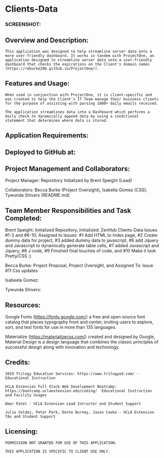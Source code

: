 # Clients-Data

### SCREENSHOT:

## Overview and Description:

    This application was designed to help streamline server data onto a more user-friendly dashboard. It works in tandem with ProjectOne, an application designed to streamline server data onto a user-friendly dashboard that checks the expirations on the Client's domain names (https://reburke286.github.io/ProjectOne/).

## Features and Usage:

    When used in conjunction with ProjectOne, it is client-specific and was created to help the Client's IT Team manage their business clients for the purpose of assisting with parsing 1000+ daily emails received.

    The application streamlines data into a Dashboard which performs a daily check to dynamically append data by using a conditional statement that determines where data is stored.

## Application Requirements:



## Deployed to GitHub at:

## Project Management and Collaborators:

Project Manager: Repository Initialized by Brent Speight (Lead)

Collaborators: Becca Burke (Project Oversight), Isabella Gomez (CSS), Tywunda Shivers (README.md)

## Team Member Responsibilities and Task Completed:

Brent Speight: Initialized Repository, Initialized: ZenHub Clients-Data Issues #1-3 and #6-10; Assigned to Issues: #1 Add HTML to Index page, #2 Create dummy data for project, #3 added dummy data to javascript, #6 add Jquery and Javascript to dynamically generate table cells, #7 added Javascript and Jquery, #8 J code, #9 Finished final touches of code, and #10 Make it look Pretty/CSS :)  

Becca Burke: Project Proposal, Project Oversight, and Assigned To: Issue #11 Css updates

Isabeela Gomez:

Tywunda Shivers: 

## Resources:

   Google Fonts (https://fonts.google.com/) a free and open source font catalog that places typography front and center, inviting users to explore, sort, and test fonts for use in more than 135 languages.

  Materialize (https://materializecss.com/) created and designed by Google, Material Design is a design language that combines the classic principles of successful design along with innovation and technology.


## Credits:

    2019 Trilogy Education Services: https://www.trilogyed.com/ - Educational Instruction

    UCLA Extension Full Stack Web Development Bootcamp: https://bootcamp.uclaextension.edu/coding/  Educational Instruction       and Facility Usages

    Omar Patel - UCLA Extension Lead Intructor and Student Support

    Julio Valdez, Peter Park, Donte Burney, Jason Cooke - UCLA Extension TAs and Student Support


## Licensing:

    PERMISSION NOT GRANTED FOR USE OF THIS APPLICATION. 

    THIS APPLICATION IS SPECIFIC TO CLIENT USE ONLY.

